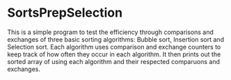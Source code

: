 # SortsPrepSelection
 This is a simple program to test the efficiency through comparisons and exchanges of three basic sorting algorithms: Bubble sort, Insertion sort and 
 Selection sort. Each algorithm uses comparison and exchange counters to keep track of how often they occur in each algorithm. It then prints out the
 sorted array of using each algorithm and their respected comparuons and exchanges.
